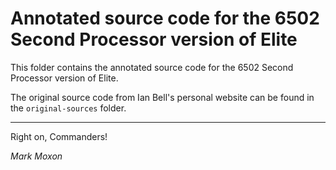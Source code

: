 # Annotated source code for the 6502 Second Processor version of Elite

This folder contains the annotated source code for the 6502 Second Processor version of Elite.

The original source code from Ian Bell's personal website can be found in the `original-sources` folder.

---

Right on, Commanders!

_Mark Moxon_